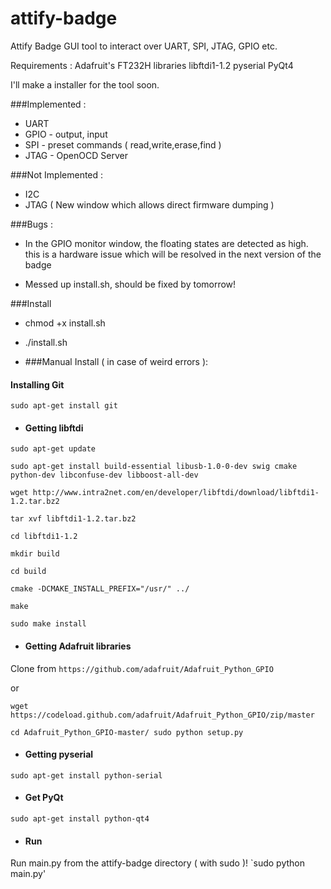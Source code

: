 # attify-badge
Attify Badge GUI tool to interact over UART, SPI, JTAG, GPIO etc.

Requirements :
Adafruit's FT232H libraries
libftdi1-1.2
pyserial
PyQt4

I'll make a installer for the tool soon.

###Implemented :
- UART
- GPIO - output, input
- SPI  - preset commands ( read,write,erase,find )
- JTAG - OpenOCD Server

###Not Implemented :
- I2C
- JTAG  ( New window which allows direct firmware dumping )


###Bugs :

- In the GPIO monitor window, the floating states are detected as high.
  this is a hardware issue which will be resolved in the next version of
  the badge

- Messed up install.sh, should be fixed by tomorrow! 


###Install

- chmod +x install.sh
- ./install.sh

- ###Manual Install ( in case of weird errors ): 

#### Installing Git
`sudo apt-get install git`

- #### Getting libftdi

`sudo apt-get update`

`sudo apt-get install build-essential libusb-1.0-0-dev swig cmake python-dev libconfuse-dev libboost-all-dev`

`wget http://www.intra2net.com/en/developer/libftdi/download/libftdi1-1.2.tar.bz2`

`tar xvf libftdi1-1.2.tar.bz2`

`cd libftdi1-1.2`

`mkdir build`

`cd build`

`cmake -DCMAKE_INSTALL_PREFIX="/usr/" ../`

`make`

`sudo make install`

- #### Getting Adafruit libraries

Clone from 
`https://github.com/adafruit/Adafruit_Python_GPIO`

or

`wget https://codeload.github.com/adafruit/Adafruit_Python_GPIO/zip/master`

`cd Adafruit_Python_GPIO-master/
sudo python setup.py`

- #### Getting pyserial

`sudo apt-get install python-serial`

- #### Get PyQt

`sudo apt-get install python-qt4`


- #### Run 
Run main.py from the attify-badge directory ( with sudo )!
`sudo python main.py'
